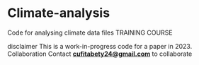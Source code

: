 # Climate-analysis
Code for analysing climate data files TRAINING COURSE

disclaimer
This is a work-in-progress code for a paper in 2023.
Collaboration
Contact **cufitabety24@gmail.com** to collaborate
